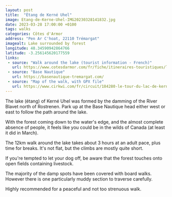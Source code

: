 ```yaml
---
layout: post
title:  "Ètang de Kerné Uhel"
image: Etang-de-Kerne-Uhel-IMG20230328141832.jpg
date: 2023-03-28 17:00:00 +0100
tags: walks
categories: Côtes d'Armor
address: "Pen Ar C'hoat, 22110 Trémargat"
imagealt: Lake surrounded by forest
longitude: 48.34590942864766
latitude: -3.256145620177559
links:
 - source: "Walk around the lake (tourist information - French)"
   url: https://www.cotesdarmor.com/fr/fiche/itineraires-touristiques/le-tour-du-lac-de-kerne-uhel-tremargat_TFOITIBRE022V53PGEA/
 - source: "Base Nautique"
   url: https://basenautique-tremargat.com/
 - source: "Map of the walk, with GPX file"
   url: https://www.cirkwi.com/fr/circuit/184280-le-tour-du-lac-de-kerne-uhel
---
```

The lake (étang) of Kerné Uhel was formed by the damming of the River Blavet north of Rostrenen. Park up at the Base Nautique head either west or east to follow the path around the lake.

With the forest coming down to the water's edge, and the almost complete absence of people, it feels like you could be in the wilds of Canada (at least it did in March).

The 12km walk around the lake takes about 3 hours at an adult pace, plus time for breaks. It's not flat, but the climbs are mostly quite short.

If you're tempted to let your dog off, be aware that the forest touches onto open fields containing livestock.

The majority of the damp spots have been covered with board walks. However there is one particularly muddy section to traverse carefully.

Highly recommended for a peaceful and not too strenuous walk.
